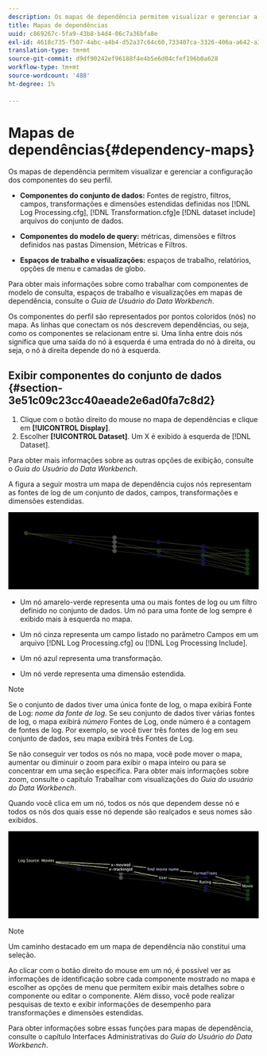 ```yaml
---
description: Os mapas de dependência permitem visualizar e gerenciar a configuração dos componentes do seu perfil.
title: Mapas de dependências
uuid: c869267c-5fa9-43b8-b4d4-06c7a36bfa8e
exl-id: 4618c735-f507-4abc-a4b4-d52a37c64c60,733407ca-3326-406a-a642-a3ea3d3f6b8b
translation-type: tm+mt
source-git-commit: d9df90242ef96188f4e4b5e6d04cfef196b0a628
workflow-type: tm+mt
source-wordcount: '488'
ht-degree: 1%

---
```


# Mapas de dependências{#dependency-maps}

Os mapas de dependência permitem visualizar e gerenciar a configuração dos componentes do seu perfil.

* **Componentes do conjunto de dados:** Fontes de registro, filtros, campos, transformações e dimensões estendidas definidas nos  [!DNL Log Processing.cfg],  [!DNL Transformation.cfg]e  [!DNL dataset include] arquivos do conjunto de dados.

* **Componentes do modelo de query:**  métricas, dimensões e filtros definidos nas pastas Dimension, Métricas e Filtros.
* **Espaços de trabalho e visualizações:**  espaços de trabalho, relatórios, opções de menu e camadas de globo.

Para obter mais informações sobre como trabalhar com componentes de modelo de consulta, espaços de trabalho e visualizações em mapas de dependência, consulte o *Guia de Usuário do Data Workbench*.

Os componentes do perfil são representados por pontos coloridos (nós) no mapa. As linhas que conectam os nós descrevem dependências, ou seja, como os componentes se relacionam entre si. Uma linha entre dois nós significa que uma saída do nó à esquerda é uma entrada do nó à direita, ou seja, o nó à direita depende do nó à esquerda.

## Exibir componentes do conjunto de dados {#section-3e51c09c23cc40aeade2e6ad0fa7c8d2}

1. Clique com o botão direito do mouse no mapa de dependências e clique em **[!UICONTROL Display]**.
1. Escolher **[!UICONTROL Dataset]**. Um X é exibido à esquerda de [!DNL Dataset].

Para obter mais informações sobre as outras opções de exibição, consulte o *Guia do Usuário do Data Workbench*.

A figura a seguir mostra um mapa de dependência cujos nós representam as fontes de log de um conjunto de dados, campos, transformações e dimensões estendidas.

![](assets/vis_DependencyMap.png)

* Um nó amarelo-verde representa uma ou mais fontes de log ou um filtro definido no conjunto de dados. Um nó para uma fonte de log sempre é exibido mais à esquerda no mapa.
* Um nó cinza representa um campo listado no parâmetro Campos em um arquivo [!DNL Log Processing.cfg] ou [!DNL Log Processing Include].

* Um nó azul representa uma transformação.
* Um nó verde representa uma dimensão estendida.

>[!NOTE]
>
>Se o conjunto de dados tiver uma única fonte de log, o mapa exibirá Fonte de Log: *nome da fonte de log*. Se seu conjunto de dados tiver várias fontes de log, o mapa exibirá *número* Fontes de Log, onde número é a contagem de fontes de log. Por exemplo, se você tiver três fontes de log em seu conjunto de dados, seu mapa exibirá três Fontes de Log.

Se não conseguir ver todos os nós no mapa, você pode mover o mapa, aumentar ou diminuir o zoom para exibir o mapa inteiro ou para se concentrar em uma seção específica. Para obter mais informações sobre zoom, consulte o capítulo Trabalhar com visualizações do *Guia do usuário do Data Workbench*.

Quando você clica em um nó, todos os nós que dependem desse nó e todos os nós dos quais esse nó depende são realçados e seus nomes são exibidos.

![](assets/vis_DependencyMap_HighlightedPath.png)

>[!NOTE]
>
>Um caminho destacado em um mapa de dependência não constitui uma seleção.

Ao clicar com o botão direito do mouse em um nó, é possível ver as informações de identificação sobre cada componente mostrado no mapa e escolher as opções de menu que permitem exibir mais detalhes sobre o componente ou editar o componente. Além disso, você pode realizar pesquisas de texto e exibir informações de desempenho para transformações e dimensões estendidas.

Para obter informações sobre essas funções para mapas de dependência, consulte o capítulo Interfaces Administrativas do *Guia do Usuário do Data Workbench*.
